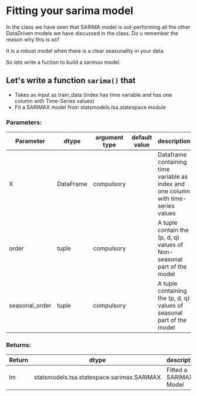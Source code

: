 # Fitting your sarima model

In the class we have seen that SARIMA model is out-performing all the other DataDriven models we have discussed in the class. Do u remember the reason why this is so?

It is a robust model when there is a clear seasonality in your data.

So lets write a fuction to build a sarimax model. 

## Let's write a function `sarima()` that
* Takes as input as train_data (index has time variable and has one column with Time-Series values)
* Fit a SARIMAX model from statsmodels.tsa.statespace module

### Parameters:

| Parameter | dtype | argument type | default value | description |
| --- | --- | --- | --- | --- |
| X | DataFrame | compulsory | | Dataframe containing time variable as index and one column with time-series values |
| order | tuple | compulsory | | A tuple contain the (p, d, q) values of Non-seasonal part of the model |
| seasonal_order | tuple | compulsory | | A tuple containing the (p, d, q) values of seasonal part of the model |

### Returns:

| Return | dtype | description |
| --- | --- | --- |
| lm | statsmodels.tsa.statespace.sarimax.SARIMAX | Fitted a SARIMAX Model |
